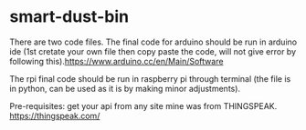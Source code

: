 # smart-dust-bin
There are two code files.
The final code for arduino should be run in arduino ide (1st cretate your own file then copy paste the code, will not give error by following this).https://www.arduino.cc/en/Main/Software

The rpi final code should be run in raspberry pi through terminal (the file is in python, can be used as it is by making minor adjustments).

Pre-requisites: get your api from any site mine was from THINGSPEAK.
https://thingspeak.com/
